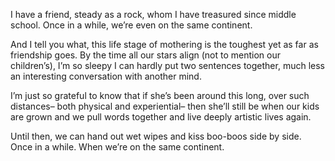  I have a friend, steady as a rock, whom I have treasured since middle school. Once in a while, we’re even on the same continent. 

 And I tell you what, this life stage of mothering is the toughest yet as far as friendship goes. By the time all our stars align (not to mention our children’s), I’m so sleepy I can hardly put two sentences together, much less an interesting conversation with another mind. 

 I’m just so grateful to know that if she’s been around this long, over such distances– both physical and experiential– then she’ll still be when our kids are grown and we pull words together and live deeply artistic lives again. 

 Until then, we can hand out wet wipes and kiss boo-boos side by side. Once in a while. When we’re on the same continent. 